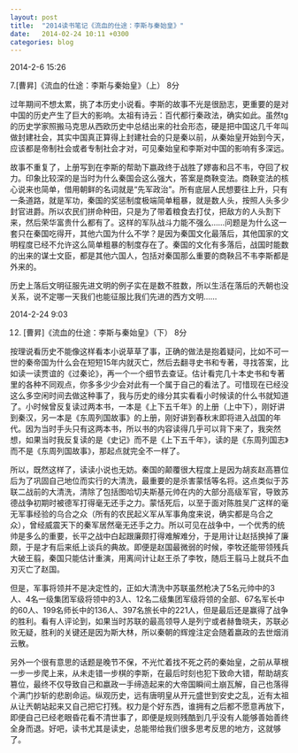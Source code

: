 ```yaml
---
layout: post
title:  "2014读书笔记《流血的仕途：李斯与秦始皇》"
date:   2014-02-24 10:11 +0300
categories: blog
---
```


2014-2-6 15:26

7.[曹昇]《流血的仕途：李斯与秦始皇》（上） 8分

过年期间不想太累，挑了本历史小说看。李斯的故事不光是很励志，更重要的是对中国的历史产生了巨大的影响。太祖有诗云：百代都行秦政法，确实如此。虽然tg的历史学家照搬马克思从西欧历史中总结出来的社会形态，硬是把中国这几千年叫做封建社会，其实中国真正算得上封建社会的只是秦以前，从秦始皇开始到今天，应该都是帝制社会或者专制社会才对，可见秦始皇和李斯对中国的影响有多深远。

故事不重复了，上册写到在李斯的帮助下嬴政终于战胜了嫪毐和吕不韦，夺回了权力。印象比较深的是当时为什么秦国会这么强大，答案是商鞅变法。商鞅变法的核心说来也简单，借用朝鲜的名词就是“先军政治”。所有底层人民想要往上升，只有一条道路，就是军功，秦国的奖惩制度极端简单粗暴，就是数人头，按照人头多少封官进爵。所以农民们拼命种田，只是为了带着粮食去打仗，把敌方的人头割下来，然后荣华富贵什么都有了。这样的军队战斗力能不强么……问题是为什么这一套只在秦国吃得开，其他六国为什么不学？是因为秦国文化最落后，其他国家的文明程度已经不允许这么简单粗暴的制度存在了。秦国的文化有多落后，战国时能数的出来的谋士文臣，都是其他六国人，包括对秦国那么重要的商鞅吕不韦李斯都是外来的。

历史上落后文明征服先进文明的例子实在是数不胜数，所以生活在落后的兲朝也没关系，说不定哪一天我们也能征服比我们先进的西方文明……


2014-2-24 9:03

12. [曹昇]《流血的仕途：李斯与秦始皇》（下） 8分

按理说看历史不能像这样看本小说草草了事，正确的做法是抱着疑问，比如不可一世的秦帝国为什么会在短短15年内就灭亡，然后去翻寻史书和专著，寻找答案，比如读一读贾谊的《过秦论》，再一个一个细节去查证。估计看完几十本史书和专著里的各种不同观点，你多多少少会对此有一个属于自己的看法了。可惜现在已经没这么多空闲时间去做这种事了，我与历史的缘分其实看看小时候读的什么书就知道了。小时候曾反复读过两本书，一本是《上下五千年》的上册（上中下），刚好讲到秦汉，另一本是《东周列国故事》的上册，刚好讲到春秋末即将进入战国的年代。因为当时手头只有这两本书，所以书的内容读得几乎可以背下来了，我突然想，如果当时我反复读的是《史记》而不是《上下五千年》，读的是《东周列国志》而不是《东周列国故事》，那起点就完全不一样了。

所以，既然这样了，读读小说也无妨。秦国的颠覆很大程度上是因为胡亥赵高篡位后为了巩固自己地位而实行的大清洗，最重要的是杀害蒙恬等名将。这点类似于苏联二战前的大清洗，清除了包括图哈切夫斯基元帅在内的大部分高级军官，导致苏德战争初期时被德军打得毫无还手之力。蒙恬死后，以至于面对陈胜吴广这样的毫无军事经验的乌合之众（所有的农民起义军从军事角度来说，确实都是乌合之众），曾经威震天下的秦军居然毫无还手之力。所以可见在战争中，一个优秀的统帅是多么的重要，长平之战中白起跟廉颇打得难解难分，于是用计让赵括换掉了廉颇，于是才有后来纸上谈兵的典故。即便是赵国最微弱的时候，李牧还能带领残兵大破王翦，秦国只能估计重演，用离间计让赵王杀了李牧，随后王翦马上就兵不血刃灭亡了赵国。

但是，军事将领并不是决定性的，正如大清洗中苏联虽然枪决了5名元帅中的3人、4名一级集团军级将领中的3人、12名二级集团军级将领的全部、67名军长中的60人、199名师长中的136人、397名旅长中的221人，但是最后还是赢得了战争的胜利。看有人评论到，如果当时苏联的最高领导人是列宁或者赫鲁晓夫，苏联必败无疑，胜利的关键还是因为斯大林，所以秦朝的辉煌注定会随着嬴政的去世烟消云散。

另外一个很有意思的话题是晚节不保，不光忙着找不死之药的秦始皇，之前从草根一步一步爬上来，从未走错一步棋的李斯，在最后时刻也犯下致命大错，帮助胡亥篡位，最终不仅导致自己和嬴政一手缔造起来的大帝国瞬间土崩瓦解，自己也落得个满门抄斩的悲剧命运。纵观历史，远有唐明皇从开元盛世到安史之乱，近有太祖从让兲朝站起来又自己把它打残。权力是个好东西，谁拥有之后都不愿意再放下，即便自己已经老眼昏花看不清世事了，即便是规则残酷到几乎没有人能够善始善终全身而退。好吧，读书尤其是读史，总能带给我们很多思考反思的地方，这就够了。



<!--end-->
